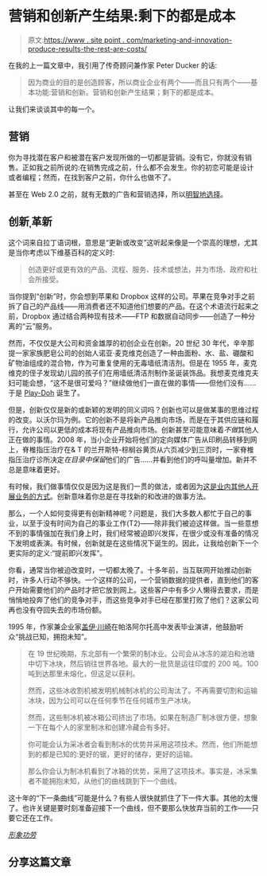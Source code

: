 # 营销和创新产生结果:剩下的都是成本

> 原文:[https://www . site point . com/marketing-and-innovation-produce-results-the-rest-are-costs/](https://www.sitepoint.com/marketing-and-innovation-produce-results-the-rest-are-costs/)

在我的上一篇文章中，我引用了传奇顾问兼作家 Peter Ducker 的话:

> 因为商业的目的是创造顾客，所以商业企业有两个——而且只有两个——基本功能:营销和创新。营销和创新产生结果；剩下的都是成本。

让我们来谈谈其中的每一个。

## 营销

你为寻找潜在客户和被潜在客户发现所做的一切都是营销。没有它，你就没有销售。正如我之前所说的:在销售完成之前，什么都不会发生。你的初恋可能是设计或者编程；然而，在找到客户之前，你什么也做不了。

甚至在 Web 2.0 之前，就有无数的广告和营销选择，所以[明智地选择](http://www.smallbusinessmarketingsucks.com/putting-together-a-strong-marketing-team/ "Putting Together A Strong Marketing Team")。

## 创新ˌ革新

这个词来自拉丁语词根，意思是“更新或改变”这听起来像是一个崇高的理想，尤其是当你考虑以下维基百科的定义时:

> 创造更好或更有效的产品、流程、服务、技术或想法，并为市场、政府和社会所接受。

当你提到“创新”时，你会想到苹果和 Dropbox 这样的公司。苹果在竞争对手之前拆了自己的产品线——用消费者还不知道他们想要的产品。在这个术语流行起来之前，Dropbox 通过结合两种现有技术——FTP 和数据自动同步——创造了一种分离的“云”服务。

然而，不仅仅是大公司和资金雄厚的初创企业在创新。20 世纪 30 年代，辛辛那提一家家族肥皂公司的创始人诺亚·麦克维克创造了一种由面粉、水、盐、硼酸和矿物油组成的混合物，作为可重复使用的无毒墙纸清洁剂。但是在 1955 年，麦克维克的侄子发现幼儿园的孩子们在用墙纸清洁剂制作圣诞装饰品。我想麦克维克夫妇可能会想，“这不是很可爱吗？”继续做他们一直在做的事情——但他们没有……于是 [Play-Doh](http://www.hasbro.com/playdoh/ "PLAY-DOH Modeling Compound") 诞生了。

但是，创新仅仅是新的或新颖的发明的同义词吗？创新也可以是做某事的思维过程的改变。以沃尔玛为例。它的创新不是将新产品推向市场，而是在于其供应链和履行，允许公司以更低的成本将现有产品推向市场。创新甚至可能意味着*不做*其他人正在做的事情。2008 年，当小企业开始将他们的定向媒体广告从印刷品转移到网上，脊椎指压治疗在& T 的兰开斯特-棕榈谷黄页从六页减少到三页时，一家脊椎指压治疗诊所决定*在目录中保留*他们的广告……并看到他们的呼叫量增加。新并不总是意味着更好。

有时候，我们做事情仅仅是因为这是我们一贯的做法，或者因为[这是业内其他人开展业务的方式](https://www.sitepoint.com/proposals-are-for-wimps/ "Proposals are for Wimps")。创新意味着你总是在寻找新的和改进的做事方法。

那么，一个人如何变得更有创新精神呢？问题是，我们大多数人都忙于自己的事业，以至于没有时间为自己的事业工作(T2)——除非我们被迫这样做。当一些意想不到的事情强加在我们身上时，我们经常被迫即兴发挥，在很少或没有准备的情况下发明或表演。有时候，创新就是在这些情况下诞生的。因此，让我给创新下一个更实际的定义:“提前即兴发挥”。

你看，通常当你被迫改变时，一切都太晚了。十多年前，当互联网开始推动创新时，许多人行动不够快。一个这样的公司，一个营销数据的提供者，直到他们的客户开始需要他们的产品时才把它放到网上。这些客户中有多少人懒得去要求，而是悄悄地投奔了他们的竞争对手，而这些竞争对手已经在那里打败了他们？这家公司再也没有夺回失去的市场份额。

1995 年，作家兼企业家[盖伊·川崎](http://blog.guykawasaki.com/2006/01/hindsights.html#axzz1jN1y2zOC "Hindsights")在帕洛阿尔托高中发表毕业演讲，他鼓励听众“挑战已知，拥抱未知”。

> 在 19 世纪晚期，东北部有一个繁荣的制冰业。公司会从冰冻的湖泊和池塘中切下冰块，然后销往世界各地。最大的一批货是运往印度的 200 吨。100 吨到达那里未熔化，但这足以获利。
> 
> 然而，这些冰收割机被发明机械制冰机的公司淘汰了。不再需要切割和运输冰块，因为公司可以在任何季节在任何城市生产冰块。
> 
> 然而，这些制冰机被冰箱公司挤出了市场。如果在制造厂制冰很方便，想象一下在每个人的家里制冰和创建冷藏会有多好。
> 
> 你可能会认为采冰者会看到制冰的优势并采用这项技术。然而，他们所能想到的都是已知的:更好的锯，更好的储存，更好的运输。
> 
> 那么你会认为制冰机看到了冰箱的优势，采用了这项技术。事实是，冰采集者不能拥抱未知，从他们的曲线跳到下一个曲线。

这十年的“下一条曲线”可能是什么？有些人很快就抓住了下一件大事。其他的太慢了。也许关键是要时刻准备迎接下一个曲线，但不要那么快放弃当前的工作——只要它还在工作。

*[形象功劳](http://www.sxc.hu/profile/srbichara)*

## 分享这篇文章